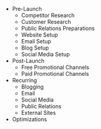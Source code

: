 * Pre-Launch
  * Competitor Research
  * Customer Research
  * Public Relations Preparations
  * Website Setup
  * Email Setup
  * Blog Setup
  * Social Media Setup
* Post-Launch
  * Free Promotional Channels
  * Paid Promotional Channels
* Recurring
  * Blogging
  * Email
  * Social Media
  * Public Relations
  * External Sites
* Optimizations
